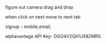 figure out camera drag and drop

when click on next move to next tab


signup - mobile,email,




alphavantage API Key- DGG4V2QH1J582MRS